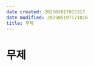 ```yaml
---
date created: 20250301T015317
date modified: 20250519T171016
title: 무제
---
```


# 무제

```dataview 

```
